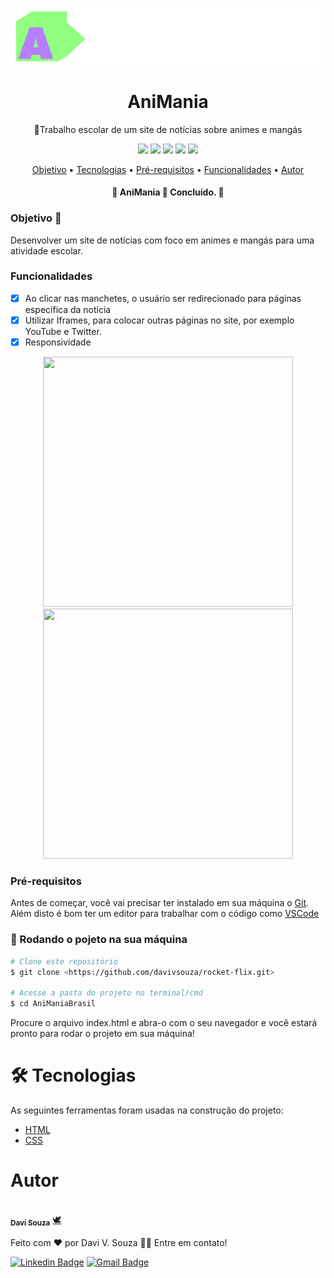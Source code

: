 
<p align="center">
  <a href="https://unform.dev">
    <img src="./src/assets/logo.png" height="auto" width="auto" alt="AniMania" />
  </a>
</p>
<h1 align="center">AniMania</h1>
<p align="center">🚀Trabalho escolar de um site de notícias sobre animes e mangás </p>

<div align="center">
  <img  src="https://img.shields.io/github/issues/davivsouza/AniManiaBrasil"/>
  <img  src="https://img.shields.io/github/forks/davivsouza/AniManiaBrasil"/>
  <img  src="https://img.shields.io/github/stars/davivsouza/AniManiaBrasil"/>
  <img  src="https://img.shields.io/github/license/davivsouza/AniManiaBrasil"/>
  <img  src="https://api.netlify.com/api/v1/badges/4c5bc0d7-8d10-44f3-94ce-14c9e6290111/deploy-status"/>
</div>

<p align="center">
 <a href="#objetivo">Objetivo</a> •
 <a href="#tecnologias">Tecnologias</a> • 
 <a href="#pre-req">Pré-requisitos</a> • 
 <a href="#funcionalidades">Funcionalidades</a> • 
 <a href="#autor">Autor</a>
</p>
<h4 align="center"> 
	🚧  AniMania 🚀 Concluído.  🚧
</h4>


<h3 id="objetivo">Objetivo 🎯</h3>
Desenvolver um site de notícias com foco em animes e mangás para uma atividade escolar.

<h3 id="funcionalidades">Funcionalidades</h3>

- [x] Ao clicar nas manchetes, o usuário ser redirecionado para páginas específica da notícia
- [x] Utilizar Iframes, para colocar outras páginas no site, por exemplo YouTube e Twitter. 
- [x] Responsividade

<div align="center">
  <img  width="400px" height="400px" src="./github/rocketflix.gif"/>
  <img  width="400px"  height="400px" src="./github/not-found-screenshot.png"/>
</div>


<h3 id="pre-req">Pré-requisitos</h3>

Antes de começar, você vai precisar ter instalado em sua máquina o
[Git](https://git-scm.com). Além disto é bom ter um editor para trabalhar com o código como [VSCode](https://code.visualstudio.com/)



### 🎲 Rodando o pojeto na sua máquina

```bash
# Clone este repositório
$ git clone <https://github.com/davivsouza/rocket-flix.git>

# Acesse a pasta do projeto no terminal/cmd
$ cd AniManiaBrasil

```
Procure o arquivo index.html e abra-o com o seu navegador e você estará pronto para rodar o projeto em sua máquina!


<h1 id="tecnologias">🛠 Tecnologias</h1>

As seguintes ferramentas foram usadas na construção do projeto:


- [HTML](https://developer.mozilla.org/pt-BR/docs/Web/HTML)
- [CSS](https://developer.mozilla.org/pt-BR/docs/Web/CSS)


<h1 id="autor">Autor</h1>

<a href="https://github.com/davivsouza/">
 <img style="border-radius: 50%;" src="https://media-exp1.licdn.com/dms/image/C4E03AQGLZpA0YGZtCg/profile-displayphoto-shrink_200_200/0/1649967368945?e=1655942400&v=beta&t=aleGZbV_ZmechChGAZW0g4iiaZsuuP0Dkd03mtoggfo" width="100px;" alt=""/>
 <br />
 <sub><b>Davi Souza</b></sub></a> <a href="https://github.com/davivsouza/" title="Davi V. Souza">🕊</a>


Feito com ❤️ por Davi V. Souza 👋🏽 Entre em contato!

[![Linkedin Badge](https://img.shields.io/badge/-Davi-blue?style=flat-square&logo=Linkedin&logoColor=white&link=https://www.linkedin.com/in/davi-vasconcelos-souza-236170234/)](https://www.linkedin.com/in/davi-vasconcelos-souza-236170234/) 
[![Gmail Badge](https://img.shields.io/badge/-davivasconcelossouza21@gmail.com-c14438?style=flat-square&logo=Gmail&logoColor=white&link=mailto:davivasconcelossouza21@gmail.com)](mailto:davivasconcelossouza21@gmail.com)
